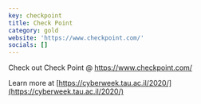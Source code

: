 ```yaml
---
key: checkpoint
title: Check Point
category: gold
website: 'https://www.checkpoint.com/'
socials: []
---
```


Check out Check Point @ https://www.checkpoint.com/

Learn more at [https://cyberweek.tau.ac.il/2020/](https://cyberweek.tau.ac.il/2020/)
